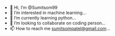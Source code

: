 - 👋 Hi, I’m @Sumitsom99
- 👀 I’m interested in machine learning...
- 🌱 I’m currently learning python...
- 💞️ I’m looking to collaborate on coding person...
- 📫 How to reach me sumitsompatel@gmail.com...

<!---
Sumitsom99/Sumitsom99 is a ✨ special ✨ repository because its `README.md` (this file) appears on your GitHub profile.
You can click the Preview link to take a look at your changes.
--->
